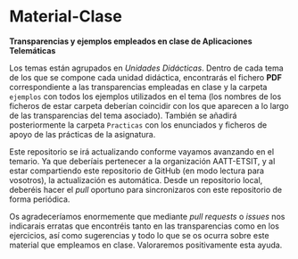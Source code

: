 # Material-Clase
**Transparencias y ejemplos empleados en clase de Aplicaciones Telemáticas**

Los temas están agrupados en _Unidades Didácticas_. Dentro de cada tema de los que se compone cada unidad didáctica, encontrarás  el fichero **PDF** correspondiente a las transparencias empleadas en clase y la carpeta `ejemplos` con todos los ejemplos utilizados en el tema (los nombres de los ficheros de estar carpeta deberían coincidir con los que aparecen a lo largo de las transparencias del tema asociado). También se añadirá posteriormente la carpeta `Practicas` con los enunciados y ficheros de apoyo de las prácticas de la asignatura.

Este repositorio se irá actualizando conforme vayamos avanzando en el temario. Ya que deberíais pertenecer a la organización AATT-ETSIT, y al estar compartiendo este repositorio de GitHub (en modo lectura para vosotros), la actualización es automática. Desde un repositorio local, deberéis hacer el _pull_ oportuno para sincronizaros con este repositorio de forma periódica.

Os agradeceríamos enormemente que mediante _pull requests_ o _issues_ nos indicarais erratas que encontréis tanto en las transparencias como en los ejercicios, así como sugerencias y todo lo que se os ocurra sobre este material que empleamos en clase. Valoraremos positivamente esta ayuda.

